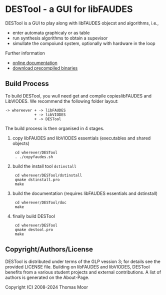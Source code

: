 # DESTool - a GUI for libFAUDES


DESTool is a GUI to play along with libFAUDES objecst and algorithms, i.e.,
- enter automata graphicaly or as table
- run synthesis algorithms to obtain a supevisor
- simullate the compoiund system, optionally with hardware in the loop

Further information
- [online documentation](https://fgdes.tf.fau.de/destool/index.html)
- [download precompiled binaries](https://fgdes.tf.fau.de/archive/preview/#arch)

## Build Process

To build DESTool, you wull need get and compile  copieslibFAUDES and LibVIODES. We recommend the following
folder layout:

    -> whereever + -> libFAUDES
                 + -> libVIODES
                 + -> DESTool

The build process is then organised in 4 stages.

1. copy libFAUDES and libVIODES essentials (executables and shared objects)   

        cd wherever/DESTool
        . ./copyfaudes.sh

2. build the install tool  `dstinstall`

        cd wherever/DESTool/dstinstall
        qmake dstinstall.pro
        make

3. build the documentation (requires libFAUDES essentials and dstinstall)

        cd wherever/DESTool/doc
        make 

4. finally build DESTool

        cd wherever/DESTool
        qmake destool.pro
        make


## Copyright/Authors/License

DESTool is distributed under terms of the GLP vession 3; for details see the provided
LICENSE file. Building on libFAUDES and libVIODES, DESTool benefits from a various student
projects and external contributions. A list of authors is generated on the About-Page. 


Copyright (C) 2008-2024 Thomas Moor

